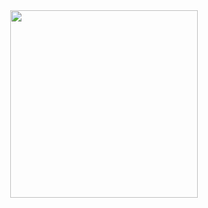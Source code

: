 <div id="header" align="center">
  <img src="https://media.giphy.com/media/v1.Y2lkPTc5MGI3NjExZTUxa3JrY2tpZjl4cXZlOTc5c2xuMzFteWN2dGpkZTNseW90YWgzaCZlcD12MV9pbnRlcm5hbF9naWZfYnlfaWQmY3Q9cw/gjrYDwbjnK8x36xZIO/giphy.gif" width="300"/>
</div>
